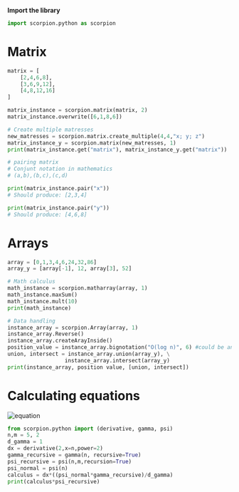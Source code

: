 **Import the library**

````python
import scorpion.python as scorpion
````

# Matrix

````python
matrix = [
    [2,4,6,8],
    [3,6,9,12],
    [4,8,12,16]
]

matrix_instance = scorpion.matrix(matrix, 2)
matrix_instance.overwrite([6,1,8,6])

# Create multiple matresses
new_matresses = scorpion.matrix.create_multiple(4,4,"x; y; z")
matrix_instance_y = scorpion.matrix(new_matresses, 1)
print(matrix_instance.get("matrix"), matrix_instance_y.get("matrix"))

# pairing matrix
# Conjunt notation in mathematics
# (a,b),(b,c),(c,d)

print(matrix_instance.pair("x"))
# Should produce: [2,3,4]

print(matrix_instance.pair("y"))
# Should produce: [4,6,8]
````

# Arrays

````python
array = [0,1,3,4,6,24,32,86]
array_y = [array[-1], 12, array[3], 52]

# Math calculus
math_instance = scorpion.matharray(array, 1)
math_instance.maxSum()
math_instance.mult(10)
print(math_instance)

# Data handling
instance_array = scorpion.Array(array, 1)
instance_array.Reverse()
instance_array.createArayInside()
position_value = instance_array.bignotation("O(log n)", 6) #could be any value instead 6
union, intersect = instance_array.union(array_y), \
                  instance_array.intersect(array_y)
print(instance_array, position value, [union, intersect])
````

# Calculating equations

![equation](https://latex.codecogs.com/png.image?\huge&space;\dpi{300}\bg{white}\left(\frac{\partial&space;f}{\partial&space;x}(2x^2)\right)\frac{\psi(x)\Gamma(x&plus;1)}{\Gamma'(x&plus;1)}\psi\left(\frac{x}{y}&plus;1\right))

```python
from scorpion.python import (derivative, gamma, psi)
n,m = 5, 2
d_gamma = 1
dx = derivative(2,x=n,power=2)
gamma_recursive = gamma(n, recursive=True)
psi_recursive = psi(n,m,recursion=True)
psi_normal = psi(n)
calculus = dx*((psi_normal*gamma_recursive)/d_gamma)
print(calculus*psi_recursive)
```